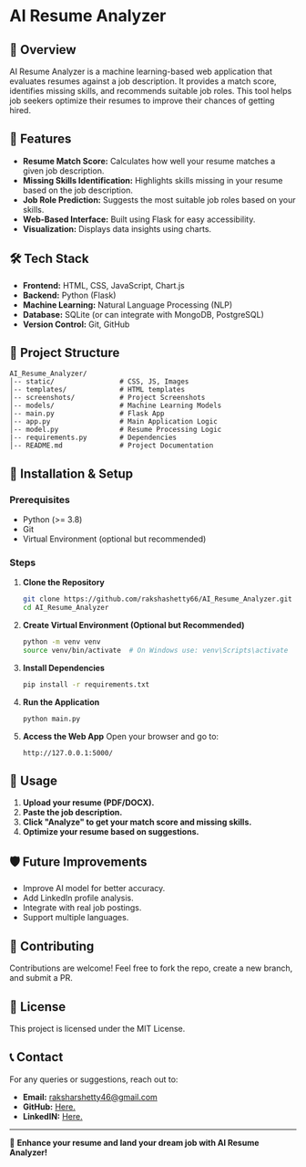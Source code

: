 # AI Resume Analyzer

## 📌 Overview
AI Resume Analyzer is a machine learning-based web application that evaluates resumes against a job description. It provides a match score, identifies missing skills, and recommends suitable job roles. This tool helps job seekers optimize their resumes to improve their chances of getting hired.

## 🚀 Features
- **Resume Match Score:** Calculates how well your resume matches a given job description.
- **Missing Skills Identification:** Highlights skills missing in your resume based on the job description.
- **Job Role Prediction:** Suggests the most suitable job roles based on your skills.
- **Web-Based Interface:** Built using Flask for easy accessibility.
- **Visualization:** Displays data insights using charts.

## 🛠️ Tech Stack
- **Frontend:** HTML, CSS, JavaScript, Chart.js
- **Backend:** Python (Flask)
- **Machine Learning:** Natural Language Processing (NLP)
- **Database:** SQLite (or can integrate with MongoDB, PostgreSQL)
- **Version Control:** Git, GitHub

## 📂 Project Structure
```
AI_Resume_Analyzer/
│-- static/                # CSS, JS, Images
│-- templates/             # HTML templates
│-- screenshots/           # Project Screenshots
│-- models/                # Machine Learning Models
│-- main.py                # Flask App
│-- app.py                 # Main Application Logic
│-- model.py               # Resume Processing Logic
|-- requirements.py        # Dependencies
│-- README.md              # Project Documentation

```

## 🔧 Installation & Setup
### Prerequisites
- Python (>= 3.8)
- Git
- Virtual Environment (optional but recommended)

### Steps
1. **Clone the Repository**
   ```sh
   git clone https://github.com/rakshashetty66/AI_Resume_Analyzer.git
   cd AI_Resume_Analyzer
   ```
2. **Create Virtual Environment (Optional but Recommended)**
   ```sh
   python -m venv venv
   source venv/bin/activate  # On Windows use: venv\Scripts\activate
   ```
3. **Install Dependencies**
   ```sh
   pip install -r requirements.txt
   ```
4. **Run the Application**
   ```sh
   python main.py
   ```
5. **Access the Web App**
   Open your browser and go to:
   ```
   http://127.0.0.1:5000/
   ```

## 🎯 Usage
1. **Upload your resume (PDF/DOCX).**
2. **Paste the job description.**
3. **Click "Analyze" to get your match score and missing skills.**
4. **Optimize your resume based on suggestions.**

## 🛡️ Future Improvements
- Improve AI model for better accuracy.
- Add LinkedIn profile analysis.
- Integrate with real job postings.
- Support multiple languages.

## 🤝 Contributing
Contributions are welcome! Feel free to fork the repo, create a new branch, and submit a PR.

## 📄 License
This project is licensed under the MIT License.

## 📞 Contact
For any queries or suggestions, reach out to:
- **Email:** raksharshetty46@gmail.com
- **GitHub:** [Here.](https://github.com/rakshashetty66)
- **LinkedIN:** [Here.](https://www.linkedin.com/in/rshetty64/)

---

🚀 **Enhance your resume and land your dream job with AI Resume Analyzer!**
